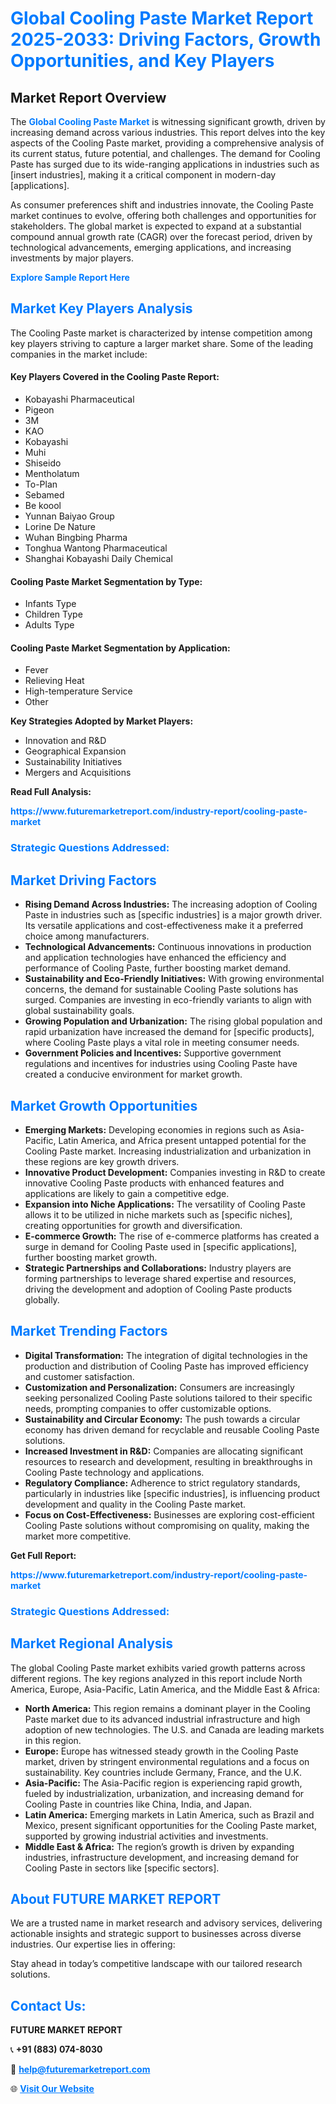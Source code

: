 <h1 style="color: #007BFF;">Global Cooling Paste Market Report 2025-2033: Driving Factors, Growth Opportunities, and Key Players</h1>

<section id="overview">
<h2>Market Report Overview</h2>
<p>The <a href="https://www.futuremarketreport.com/industry-report/cooling-paste-market" style="color: #007BFF; text-decoration: none;"><strong>Global Cooling Paste Market</strong></a> is witnessing significant growth, driven by increasing demand across various industries. This report delves into the key aspects of the Cooling Paste market, providing a comprehensive analysis of its current status, future potential, and challenges. The demand for Cooling Paste has surged due to its wide-ranging applications in industries such as [insert industries], making it a critical component in modern-day [applications].</p>
<p>As consumer preferences shift and industries innovate, the Cooling Paste market continues to evolve, offering both challenges and opportunities for stakeholders. The global market is expected to expand at a substantial compound annual growth rate (CAGR) over the forecast period, driven by technological advancements, emerging applications, and increasing investments by major players.</p>
</section>

<section id="overview">
<p><a href="https://www.futuremarketreport.com/request-sample/reportId=90878" style="color: #007BFF; text-decoration: none;"><strong>Explore Sample Report Here</strong></a></p>
</section>

<section id="key-players">
<h2 style="color: #007BFF;">Market Key Players Analysis</h2>
<p>The Cooling Paste market is characterized by intense competition among key players striving to capture a larger market share. Some of the leading companies in the market include:</p>
<h4>Key Players Covered in the Cooling Paste Report:</h4>
<ul><li>Kobayashi Pharmaceutical</li><li>Pigeon</li><li>3M</li><li>KAO</li><li>Kobayashi</li><li>Muhi</li><li>Shiseido</li><li>Mentholatum</li><li>To-Plan</li><li>Sebamed</li><li>Be koool</li><li>Yunnan Baiyao Group</li><li>Lorine De Nature</li><li>Wuhan Bingbing Pharma</li><li>Tonghua Wantong Pharmaceutical</li><li>Shanghai Kobayashi Daily Chemical</li></ul>
<h4>Cooling Paste Market Segmentation by Type:</h4>
<ul><li>Infants Type</li><li>Children Type</li><li>Adults Type</li></ul>

<h4>Cooling Paste Market Segmentation by Application:</h4>
<ul><li>Fever</li><li>Relieving Heat</li><li>High-temperature Service</li><li>Other</li></ul>
<p><strong>Key Strategies Adopted by Market Players:</strong></p>
<ul>
<li>Innovation and R&D</li>
<li>Geographical Expansion</li>
<li>Sustainability Initiatives</li>
<li>Mergers and Acquisitions</li>
</ul>
</section>

<section>
<p><strong>Read Full Analysis: </strong></p><a href="https://www.futuremarketreport.com/industry-report/cooling-paste-market" style="color: #007BFF; text-decoration: none;"><strong>https://www.futuremarketreport.com/industry-report/cooling-paste-market</strong></a>
<h3 style="color: #007BFF;">Strategic Questions Addressed:</h3>
</section>

<section id="driving-factors">
<h2 style="color: #007BFF;">Market Driving Factors</h2>
<ul>
<li><strong>Rising Demand Across Industries:</strong> The increasing adoption of Cooling Paste in industries such as [specific industries] is a major growth driver. Its versatile applications and cost-effectiveness make it a preferred choice among manufacturers.</li>
<li><strong>Technological Advancements:</strong> Continuous innovations in production and application technologies have enhanced the efficiency and performance of Cooling Paste, further boosting market demand.</li>
<li><strong>Sustainability and Eco-Friendly Initiatives:</strong> With growing environmental concerns, the demand for sustainable Cooling Paste solutions has surged. Companies are investing in eco-friendly variants to align with global sustainability goals.</li>
<li><strong>Growing Population and Urbanization:</strong> The rising global population and rapid urbanization have increased the demand for [specific products], where Cooling Paste plays a vital role in meeting consumer needs.</li>
<li><strong>Government Policies and Incentives:</strong> Supportive government regulations and incentives for industries using Cooling Paste have created a conducive environment for market growth.</li>
</ul>
</section>

<section id="growth-opportunities">
<h2 style="color: #007BFF;">Market Growth Opportunities</h2>
<ul>
<li><strong>Emerging Markets:</strong> Developing economies in regions such as Asia-Pacific, Latin America, and Africa present untapped potential for the Cooling Paste market. Increasing industrialization and urbanization in these regions are key growth drivers.</li>
<li><strong>Innovative Product Development:</strong> Companies investing in R&D to create innovative Cooling Paste products with enhanced features and applications are likely to gain a competitive edge.</li>
<li><strong>Expansion into Niche Applications:</strong> The versatility of Cooling Paste allows it to be utilized in niche markets such as [specific niches], creating opportunities for growth and diversification.</li>
<li><strong>E-commerce Growth:</strong> The rise of e-commerce platforms has created a surge in demand for Cooling Paste used in [specific applications], further boosting market growth.</li>
<li><strong>Strategic Partnerships and Collaborations:</strong> Industry players are forming partnerships to leverage shared expertise and resources, driving the development and adoption of Cooling Paste products globally.</li>
</ul>
</section>

<section id="trending-factors">
<h2 style="color: #007BFF;">Market Trending Factors</h2>
<ul>
<li><strong>Digital Transformation:</strong> The integration of digital technologies in the production and distribution of Cooling Paste has improved efficiency and customer satisfaction.</li>
<li><strong>Customization and Personalization:</strong> Consumers are increasingly seeking personalized Cooling Paste solutions tailored to their specific needs, prompting companies to offer customizable options.</li>
<li><strong>Sustainability and Circular Economy:</strong> The push towards a circular economy has driven demand for recyclable and reusable Cooling Paste solutions.</li>
<li><strong>Increased Investment in R&D:</strong> Companies are allocating significant resources to research and development, resulting in breakthroughs in Cooling Paste technology and applications.</li>
<li><strong>Regulatory Compliance:</strong> Adherence to strict regulatory standards, particularly in industries like [specific industries], is influencing product development and quality in the Cooling Paste market.</li>
<li><strong>Focus on Cost-Effectiveness:</strong> Businesses are exploring cost-efficient Cooling Paste solutions without compromising on quality, making the market more competitive.</li>
</ul>
</section>

<section>
<p><strong>Get Full Report: </strong></p><a href="https://www.futuremarketreport.com/industry-report/cooling-paste-market" style="color: #007BFF; text-decoration: none;"><strong>https://www.futuremarketreport.com/industry-report/cooling-paste-market</strong></a>
<h3 style="color: #007BFF;">Strategic Questions Addressed:</h3>
</section>


<section id="regional-analysis">
<h2 style="color: #007BFF;">Market Regional Analysis</h2>
<p>The global Cooling Paste market exhibits varied growth patterns across different regions. The key regions analyzed in this report include North America, Europe, Asia-Pacific, Latin America, and the Middle East & Africa:</p>
<ul>
<li><strong>North America:</strong> This region remains a dominant player in the Cooling Paste market due to its advanced industrial infrastructure and high adoption of new technologies. The U.S. and Canada are leading markets in this region.</li>
<li><strong>Europe:</strong> Europe has witnessed steady growth in the Cooling Paste market, driven by stringent environmental regulations and a focus on sustainability. Key countries include Germany, France, and the U.K.</li>
<li><strong>Asia-Pacific:</strong> The Asia-Pacific region is experiencing rapid growth, fueled by industrialization, urbanization, and increasing demand for Cooling Paste in countries like China, India, and Japan.</li>
<li><strong>Latin America:</strong> Emerging markets in Latin America, such as Brazil and Mexico, present significant opportunities for the Cooling Paste market, supported by growing industrial activities and investments.</li>
<li><strong>Middle East & Africa:</strong> The region’s growth is driven by expanding industries, infrastructure development, and increasing demand for Cooling Paste in sectors like [specific sectors].</li>
</ul>
</section>

<footer>
<h2 style="color: #007BFF;">About FUTURE MARKET REPORT</h2>
<p>We are a trusted name in market research and advisory services, delivering actionable insights and strategic support to businesses across diverse industries. Our expertise lies in offering:</p>

<p>Stay ahead in today’s competitive landscape with our tailored research solutions.</p>

<h2 style="color: #007BFF;">Contact Us:</h2>
<p><strong>FUTURE MARKET REPORT</strong></p>
<p>📞 <strong>+91 (883) 074-8030</strong></p>
<p>📧 <strong><a href="mailto:help@futuremarketreport.com" style="color: #007BFF;">help@futuremarketreport.com</a></strong></p>
<p>🌐 <strong><a href="https://www.futuremarketreport.com/" style="color: #007BFF;">Visit Our Website</a></strong></p>
</footer>